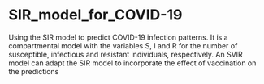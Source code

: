 # SIR_model_for_COVID-19
Using the SIR model to predict COVID-19 infection patterns. It is a compartmental model with the variables S, I and R for the number of susceptible, infectious and resistant individuals, respectively. 
An SVIR model can adapt the SIR model to incorporate the effect of vaccination on the predictions
